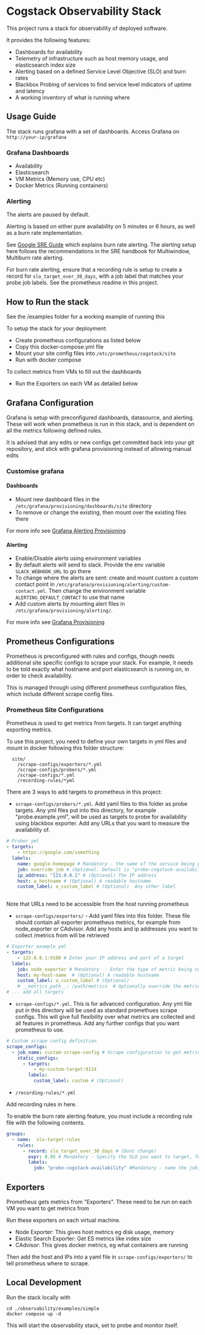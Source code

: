 # Cogstack Observability Stack

This project runs a stack for observability of deployed software.

It provides the following features:
- Dashboards for availability
- Telemetry of infrastructure such as host memory usage, and elasticsearch index size
- Alerting based on a defined Service Level Objective (SLO) and burn rates
- Blackbox Probing of services to find service level indicators of uptime and latency
- A working inventory of what is running where

## Usage Guide

The stack runs grafana with a set of dashboards. 
Access Grafana on `http://your-ip/grafana`

### Grafana Dashboards
- Availability
- Elasticsearch
- VM Metrics (Memory use, CPU etc)
- Docker Metrics (Running containers)

### Alerting
The alerts are paused by default.

Alerting is based on either pure availability on 5 minutes or 6 hours, as well as a burn rate implementation. 

See [Google SRE Guide](https://sre.google/workbook/alerting-on-slos/#4-alert-on-burn-rate) which explains burn rate alerting. The alerting setup here follows the recommendations in the SRE handbook for Multiwindow, Multiburn rate alerting.

For burn rate alerting, ensure that a recording rule is setup to create a record for `slo_target_over_30_days`, with a job label that matches your probe job labels. See the prometheus readme in this project. 

## How to Run the stack

See the /examples folder for a working example of running this

To setup the stack for your deployment:
- Create prometheus configurations as listed below
- Copy this docker-compose.yml file
- Mount your site config files into `/etc/prometheus/cogstack/site` 
- Run with docker compose

To collect metrics from VMs to fill out the dashboards
- Run the Exporters on each VM as detailed below


## Grafana Configuration

Grafana is setup with preconfigured dashboards, datasource, and alerting. These will work when prometheus is run in this stack, and is dependent on all the metrics following defined rules. 

It is advised that any edits or new configs get committed back into your git repository, and stick with grafana provisioning instead of allowing manual edits

### Customise grafana

#### Dashboards
- Mount new dashboard files in the `/etc/grafana/provisioning/dashboards/site` directory
- To remove or change the existing, then mount over the existing files there

For more info see [Grafana Alerting Provisioning](https://grafana.com/docs/grafana/latest/administration/provisioning/#dashboards)

#### Alerting
- Enable/Disable alerts using environment variables 
- By default alerts will send to slack. Provide the env variable `SLACK_WEBHOOK_URL` to go there
- To change where the alerts are sent: create and mount custom a custom contact point in `/etc/grafana/provisioning/alerting/custom-contact.yml`. Then change the environment variable `ALERTING_DEFAULT_CONTACT` to use that name
- Add custom alerts by mounting alert files in `/etc/grafana/provisioning/alerting/`.

For more info see [Grafana Provisioning](https://grafana.com/docs/grafana/latest/alerting/set-up/provision-alerting-resources/)


## Prometheus Configurations

Prometheus is preconfigured with rules and configs, though needs additional site specific configs to scrape your stack. For example, it needs to be told exactly what hostname and port elasticsearch is running on, in order to check availability. 

This is managed through using different prometheus configuration files, which include different scrape config files.

### Prometheus Site Configurations

Prometheus is used to get metrics from targets. It can target anything exporting metrics.

To use this project, you need to define your own targets in yml files and mount in docker following this folder structure:
```
  site/
    /scrape-configs/exporters/*.yml
    /scrape-configs/probers/*.yml
    /scrape-configs/*.yml
    /recording-rules/*yml
```

There are 3 ways to add targets to prometheus in this project:

- `scrape-configs/probers/*.yml`. 
Add yaml files to this folder as probe targets. Any yml files put into this directory, for example "probe.example.yml", will be used as targets to probe for availability using blackbox exporter. Add any URLs that you want to measure the availability of. 

```yaml 
# Prober yml
- targets:
    - https://google.com/something
  labels:
    name: google-homepage # Mandatory - the name of the service being probed
    job: override_job # (Optional. Default is "probe-cogstack-availability") Customise a job to enable grouping in the dashboard
    ip_address: "123.0.0.1" # (Optional) The IP address
    host: a_hostname # (Optional) A readable hostname
    custom_label: a_custom_label # (Optional)  Any other label
    
```
Note that URLs need to be accessible from the host running prometheus

- `scrape-configs/exporters/` -
 Add yaml files into this folder. These file should contain all exporter prometheus metrics, for example from node_exporter or CAdvisor. Add any hosts and ip addresses you want to collect /metrics from will be retrieved

```yaml 
# Exporter example yml
- targets:
    - 123.0.0.1:9100 # Enter your IP address and port of a target
  labels:
    job: node_exporter # Mandatory  - Enter the type of metric being collected
    host: my-host-name  # (Optional) A readable hostname
    custom_label: a_custom_label # (Optional)
    # __metrics_path__: /path/metrics  # Optionally override the metrics path, the default is just /metrics
# ... add all targets
```

- `scrape-configs/*.yml`. This is for advanced configuration. Any yml file put in this directory will be used as standard promethues scrape configs. This will give full flexibility over what metrics are collected and all features in prometheus. Add any further configs that you want prometheus to use.

```yaml
# Custom scrape config definition
scrape_configs:
  - job_name: custom-scrape-config # Scrape configuration to get metrics from elasticsearch, eg index size.
    static_configs:
      - targets:
          - my-custom-target:9114
        labels:
          custom_label: custom # (Optional)
```

- `/recording-rules/*.yml`

Add recording rules in here.

To enable the burn rate alerting feature, you must include a recording rule file with the following contents. 

```yaml
groups:
  - name:  slo-target-rules
    rules:
      - record: slo_target_over_30_days # (Dont change)
        expr: 0.95 # Mandatory - Specify the SLO you want to target, for example 0.95 for 95% uptime over 30 days
        labels:
          job: "probe-cogstack-availability" #Mandatory - name the job, which must match the job in the probe targets defined
```

## Exporters

Prometheus gets metrics from "Exporters". These need to be run on each VM you want to get metrics from

Run these exporters on each virtual machine.

- Node Exporter: This gives host metrics eg disk usage, memory
- Elastic Search Exporter: Get ES metrics like index size
- CAdvisor: This gives docker metrics, eg what containers are running

 Then add the host and IPs into a yaml file in `scrape-configs/exporters/` to tell prometheus where to scrape.



## Local Development

Run the stack locally with
```
cd ./observability/examples/simple
docker compose up -d
```

This will start the observability stack, set to probe and monitor itself.
